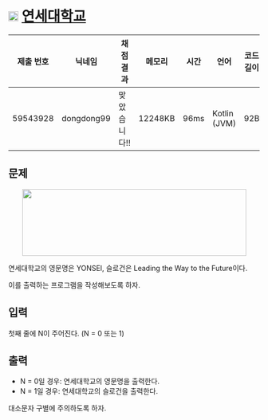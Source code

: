# <img width="20px"  src="https://d2gd6pc034wcta.cloudfront.net/tier/1.svg" class="solvedac-tier"> [연세대학교](https://www.acmicpc.net/problem/15680) 

| 제출 번호 | 닉네임 | 채점 결과 | 메모리 | 시간 | 언어 | 코드 길이 |
|---|---|---|---|---|---|---|
|59543928|dongdong99|맞았습니다!! |12248KB|96ms|Kotlin (JVM)|92B|

## 문제
<p style="text-align: center;"><img alt="" src="https://onlinejudgeimages.s3-ap-northeast-1.amazonaws.com/problem/15680/1.png" style="width: 449px; height: 134px;"></p>

<p>연세대학교의 영문명은 YONSEI, 슬로건은 Leading the Way to the Future이다.</p>

<p>이를 출력하는 프로그램을 작성해보도록 하자.</p>

## 입력
<p>첫째 줄에 N이 주어진다. (N = 0 또는 1)</p>

## 출력
<ul>
	<li>N = 0일 경우: 연세대학교의 영문명을 출력한다.</li>
	<li>N = 1일 경우: 연세대학교의 슬로건을 출력한다.</li>
</ul>

<p>대소문자 구별에 주의하도록 하자.</p>

